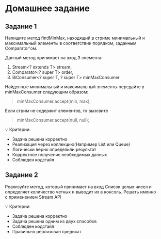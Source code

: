 # Домашнее задание

   ## Задание 1

Напишите метод findMinMax, находящий в стриме минимальный и максимальный элементы в соответствии порядком, заданным Comparator'ом.

Данный метод принимает на вход 3 элемента:

1. Stream<? extends T> stream,
2. Comparator<? super T> order,
3. BiConsumer<? super T, ? super T> minMaxConsumer

Найденные минимальный и максимальный элементы передайте в minMaxConsumer следующим образом:

> minMaxConsumer.accept(min, max);

Если стрим не содержит элементов, то вызовите

> minMaxConsumer.accept(null, null);

<aside>
💡  Критерии:
</aside>

* Задача решена корректно
* Реализация через коллекцию(Например List или Queue)
* Логически верно определили результат
* Корректное получение необходимых данных
* Соблюден кодстайл

## Задание 2

Реализуйте метод, который принимает на вход Список целых чисел и определяет количество четных и выводит их в консоль. Решать именно с применением Stream API


<aside>
💡  Критерии:
</aside>

* Задача решена корректно
* Задача решена одним из двух способов
* Соблюден кодстайл
* Правильно реализован предикат